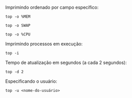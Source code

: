 Imprimindo ordenado por campo específico:

    top -o %MEM

    top -o SWAP

    top -o %CPU

Imprimindo processos em execução:

    top -i

Tempo de atualização em segundos (a cada 2 segundos):

    top -d 2

Especificando o usuário:

    top -u <nome-do-usuário>

